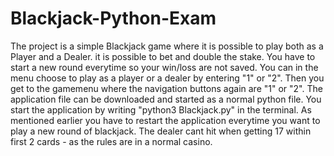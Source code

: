 # Blackjack-Python-Exam

The project is a simple Blackjack game where it is possible to play both as a Player and a Dealer. it is possible to bet and double the stake. You have to start a new round everytime so your win/loss are not saved. You can in the menu choose to play as a player or a dealer by entering "1" or "2". Then you get to the gamemenu where the navigation buttons again are "1" or "2".
The application file can be downloaded and started as a normal python file. You start the application by writing "python3 Blackjack.py" in the terminal. As mentioned earlier you have to restart the application everytime you want to play a new round of blackjack. The dealer cant hit when getting 17 within first 2 cards - as the rules are in a normal casino.  
